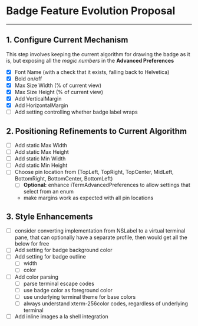 # Badge Feature Evolution Proposal

---

## 1. Configure Current Mechanism
This step involves keeping the current algorithm for drawing the badge as it is, but exposing all the _magic numbers_ in the **Advanced Preferences**

- [x] Font Name (with a check that it exists, falling back to Helvetica)
- [x] Bold on/off
- [x] Max Size Width (% of current view)
- [x] Max Size Height (% of current view)
- [x] Add VerticalMargin
- [x] Add HorizontalMargin
- [ ] Add setting controlling whether badge label wraps

## 2. Positioning Refinements to Current Algorithm
- [ ] Add static Max Width
- [ ] Add static Max Height
- [ ] Add static Min Width
- [ ] Add static Min Height
- [ ] Choose pin location from (TopLeft, TopRight, TopCenter, MidLeft, BottomRight, BottomCenter, BottomLeft)
	- [ ] **Optional:** enhance iTermAdvancedPreferences to allow settings that select from an enum
	- make margins work as expected with all pin locations

## 3. Style Enhancements
- [ ] consider converting implementation from NSLabel to a virtual terminal pane, that can optionally have a separate profile, then would get all the below for free
- [ ] Add setting for badge background color
- [ ] Add setting for badge outline
	- [ ] width
	- [ ] color
- [ ] Add color parsing
	- [ ] parse terminal escape codes
	- [ ] use badge color as foreground color
	- [ ] use underlying terminal theme for base colors
	- [ ] always understand xterm-256color codes, regardless of underlying terminal
- [ ] Add inline images a la shell integration
